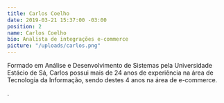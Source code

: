 ```yaml
---
title: Carlos Coelho
date: 2019-03-21 15:37:00 -03:00
position: 2
name: Carlos Coelho
bio: Analista de integrações e-commerce
picture: "/uploads/carlos.png"
---
```


Formado em Análise e Desenvolvimento de Sistemas pela Universidade Estácio de Sá, Carlos possui mais de 24 anos de experiência na área de Tecnologia da Informação, sendo destes 4 anos na área de e-commerce.
                                                      


       
.